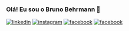 ### Olá! Eu sou o Bruno Behrmann 🌌

[![linkedin](https://img.shields.io/badge/LinkedIn-0077B5?style=for-the-badge&logo=linkedin&logoColor=white)](https://www.linkedin.com/in/bruno-behrmann)
[![instagram](https://img.shields.io/badge/Instagram-E4405F?style=for-the-badge&logo=instagram&logoColor=white)](https://www.instagram.com/bruno.behrmann/)
[![facebook](https://img.shields.io/badge/GitHub-100000?style=for-the-badge&logo=github&logoColor=white)](https://github.com/BrunoBehrmann)
[![facebook](https://img.shields.io/badge/Facebook-1877F2?style=for-the-badge&logo=facebook&logoColor=white)](https://web.facebook.com/bruno.desousabehrmann/)

